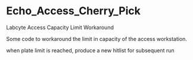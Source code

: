 # Echo_Access_Cherry_Pick
Labcyte Access Capacity Limit Workaround

Some code to workaround the limit in capacity of the access workstation.

when plate limit is reached, produce a new hitlist for subsequent run
